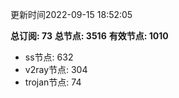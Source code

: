 更新时间2022-09-15 18:52:05

**总订阅: 73**
**总节点: 3516**
**有效节点: 1010**
- ss节点: 632
- v2ray节点: 304
- trojan节点: 74
